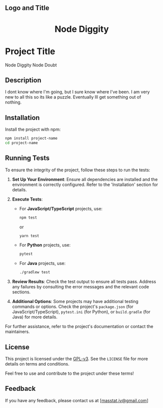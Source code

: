 
## Logo and Title

<div align="center">
    <h1>Node Diggity</h1>
</div>

# Project Title

Node Diggity Node Doubt

## Description

I dont know where I'm going, but I sure know where I've been.  I am very new to all this so its like a puzzle.  Eventually Ill get something out of nothing.

## Installation

Install the project with npm:

```bash
npm install project-name
cd project-name
```

## Running Tests

To ensure the integrity of the project, follow these steps to run the tests:

1. **Set Up Your Environment**: Ensure all dependencies are installed and the environment is correctly configured. Refer to the 'Installation' section for details.

2. **Execute Tests**:
   - For **JavaScript/TypeScript** projects, use:
     ```sh
     npm test
     ```
     or
     ```sh
     yarn test
     ```
   - For **Python** projects, use:
     ```sh
     pytest
     ```
   - For **Java** projects, use:
     ```sh
     ./gradlew test
     ```

3. **Review Results**: Check the test output to ensure all tests pass. Address any failures by consulting the error messages and the relevant code sections.

4. **Additional Options**: Some projects may have additional testing commands or options. Check the project's `package.json` (for JavaScript/TypeScript), `pytest.ini` (for Python), or `build.gradle` (for Java) for more details.

For further assistance, refer to the project's documentation or contact the maintainers.

## License

This project is licensed under the [GPL-v3](LICENSE). See the `LICENSE` file for more details on terms and conditions.

Feel free to use and contribute to the project under these terms!

## Feedback

If you have any feedback, please contact us at [masstat.jv@gmail.com]